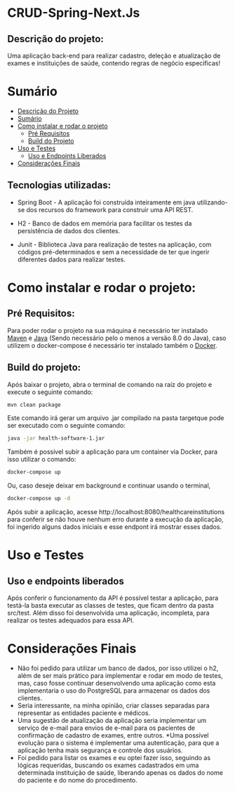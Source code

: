 # CRUD-Spring-Next.Js

## Descrição do projeto:
 
Uma aplicação back-end para realizar cadastro, deleção e atualização de exames e instituições de saúde, contendo regras de negócio específicas!

Sumário
=================
<!--ts-->
   * [Descrição do Projeto](#descrição-do-projeto)
   * [Sumário](#sumário)
   * [Como instalar e rodar o projeto](#Como-instalar-e-rodar-o-projeto)
      * [Pré Requisitos](#pré-requisitos)
      * [Build do Projeto](#build-do-projeto)
   * [Uso e Testes](#uso-e-testes)
        * [Uso e Endpoints Liberados](#uso-e-endpoints-liberados)
* [Considerações Finais](#considerações-finais)
<!--te-->



## Tecnologias utilizadas: 

* Spring Boot - A aplicação foi construída inteiramente em java utilizando-se dos recursos do framework para construir uma API REST.

* H2 - Banco de dados em memória para facilitar os testes da persistência de dados dos clientes.

* Junit - Biblioteca Java para realização de testes na aplicação, com códigos pré-determinados e sem a necessidade de ter que ingerir diferentes dados para realizar testes.

# Como instalar e rodar o projeto: 

## Pré Requisitos:

Para poder rodar o projeto na sua máquina é necessário ter instalado [Maven](https://maven.apache.org/download.cgi) e [Java](https://www.oracle.com/technetwork/pt/java/javase/downloads/index.html) (Sendo necessário pelo o menos a versão 8.0 do Java), caso utilizem o docker-compose é necessário ter instalado também o [Docker](https://www.docker.com/products/docker-desktop).


## Build do projeto:

Após baixar o projeto, abra o terminal de comando na raíz do projeto e execute o seguinte comando:

```sh
mvn clean package
```

Este comando irá gerar um arquivo .jar compilado na pasta targetque pode ser executado com o seguinte comando: 

```sh
java -jar health-software-1.jar
```

Também é possível subir a aplicação para um container via Docker, para isso utilizar o comando:

```sh
docker-compose up
```
Ou, caso deseje deixar em background e continuar usando o terminal,

```sh 
docker-compose up -d
```
Após subir a aplicação, acesse http://localhost:8080/healthcareinstitutions para conferir se não houve nenhum erro durante a execução da aplicação, foi ingerido alguns dados iniciais e esse endpont irá mostrar esses dados.

# Uso e Testes

## Uso e endpoints liberados

Após conferir o funcionamento da API é possível testar a aplicação, para testá-la basta executar as classes de testes, que ficam dentro da pasta src/test. Além disso foi desenvolvida uma aplicação, incompleta, para realizar os testes adequados para essa API.


# Considerações Finais

* Não foi pedido para utilizar um banco de dados, por isso utilizei o h2, além de ser mais prático para implementar e rodar em modo de testes, mas, caso fosse continuar desenvolvendo uma aplicação como esta implementaria o uso do PostgreSQL para armazenar os dados dos clientes.
* Seria interessante, na minha opinião, criar classes separadas para representar as entidades paciente e médicos.
* Uma sugestão de atualização da aplicação seria implementar um serviço de e-mail para envios de e-mail para os pacientes de confirmação de cadastro de exames, entre outros.
*Uma possível evolução para o sistema é implementar uma autenticação, para que a aplicação tenha mais segurança e controle dos usuários.
* Foi pedido para listar os exames e eu optei fazer isso, seguindo as lógicas requeridas, buscando os exames cadastrados em uma determinada instituição de saúde, liberando apenas os dados do nome do paciente e do nome do procedimento.



